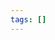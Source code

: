 ```yaml
---
tags: []
---
```

<!--08e5b0a3-f78a-46af-bf50-eb9b12f7fa1e generate section=""--><!--/08e5b0a3-f78a-46af-bf50-eb9b12f7fa1e-->